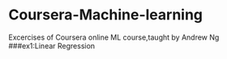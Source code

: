 # Coursera-Machine-learning
Excercises of Coursera online ML course,taught by Andrew Ng
###ex1:Linear Regression
